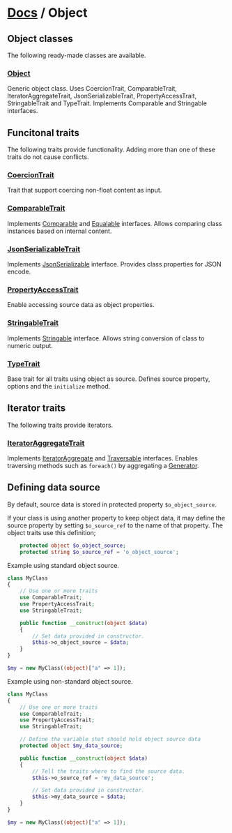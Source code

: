 # [Docs](../../README.md) / Object

## Object classes

The following ready-made classes are available.

### [Object](Object/Obj.md)

Generic object class.
Uses CoercionTrait, ComparableTrait, IteratorAggregateTrait, JsonSerializableTrait, PropertyAccessTrait, StringableTrait and TypeTrait.
Implements Comparable and Stringable interfaces.


## Funcitonal traits

The following traits provide functionality. Adding more than one of these traits do not cause conflicts.

### [CoercionTrait](Object/CoercionTrait.md)

Trait that support coercing non-float content as input.

### [ComparableTrait](Object/ComparableTrait.md)

Implements [Comparable](https://github.com/sirn-se/phrity-comparison) and [Equalable](https://github.com/sirn-se/phrity-comparison) interfaces.
Allows comparing class instances based on internal content.

### [JsonSerializableTrait](Object/JsonSerializableTrait.md)

Implements [JsonSerializable](https://www.php.net/manual/en/jsonserializable.jsonserialize.php) interface.
Provides class properties for JSON encode.

### [PropertyAccessTrait](Object/PropertyAccessTrait.md)

Enable accessing source data as object properties.

### [StringableTrait](Object/StringableTrait.md)

Implements [Stringable](https://www.php.net/manual/en/class.stringable) interface.
Allows string conversion of class to numeric output.

### [TypeTrait](Object/TypeTrait.md)

Base trait for all traits using object as source.
Defines source property, options and the `initialize` method.


## Iterator traits

The following traits provide iterators.

### [IteratorAggregateTrait](Object/IteratorAggregateTrait.md)

Implements [IteratorAggregate](https://www.php.net/manual/en/class.iteratoraggregate) and [Traversable](https://www.php.net/manual/en/class.traversable.php) interfaces.
Enables traversing methods such as `foreach()` by aggregating a [Generator](https://www.php.net/manual/en/class.generator).


## Defining data source

By default, source data is stored in protected property `$o_object_source`.

If your class is using another property to keep object data, it may define the source property by setting
`$o_source_ref` to the name of that property. The object traits use this definition;

```php
    protected object $o_object_source;
    protected string $o_source_ref = 'o_object_source';
```

Example using standard object source.

```php
class MyClass
{
    // Use one or more traits
    use ComparableTrait;
    use PropertyAccessTrait;
    use StringableTrait;

    public function __construct(object $data)
    {
        // Set data provided in constructor.
        $this->o_object_source = $data;
    }
}

$my = new MyClass((object)["a" => 1]);
```

Example using non-standard object source.
```php
class MyClass
{
    // Use one or more traits
    use ComparableTrait;
    use PropertyAccessTrait;
    use StringableTrait;

    // Define the variable shat should hold object source data
    protected object $my_data_source;

    public function __construct(object $data)
    {
        // Tell the traits where to find the source data.
        $this->o_source_ref = 'my_data_source';

        // Set data provided in constructor.
        $this->my_data_source = $data;
    }
}

$my = new MyClass((object)["a" => 1]);
```